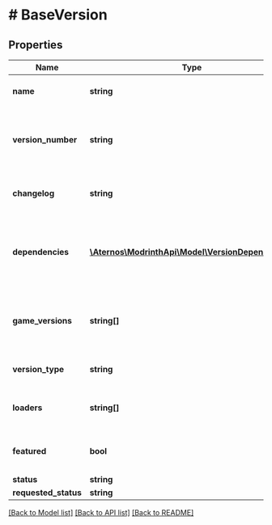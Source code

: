 # # BaseVersion

## Properties

Name | Type | Description | Notes
------------ | ------------- | ------------- | -------------
**name** | **string** | The name of this version | [optional]
**version_number** | **string** | The version number. Ideally will follow semantic versioning | [optional]
**changelog** | **string** | The changelog for this version | [optional]
**dependencies** | [**\Aternos\ModrinthApi\Model\VersionDependency[]**](VersionDependency.md) | A list of specific versions of projects that this version depends on | [optional]
**game_versions** | **string[]** | A list of versions of Minecraft that this version supports | [optional]
**version_type** | **string** | The release channel for this version | [optional]
**loaders** | **string[]** | The mod loaders that this version supports | [optional]
**featured** | **bool** | Whether the version is featured or not | [optional]
**status** | **string** |  | [optional]
**requested_status** | **string** |  | [optional]

[[Back to Model list]](../../README.md#models) [[Back to API list]](../../README.md#endpoints) [[Back to README]](../../README.md)

